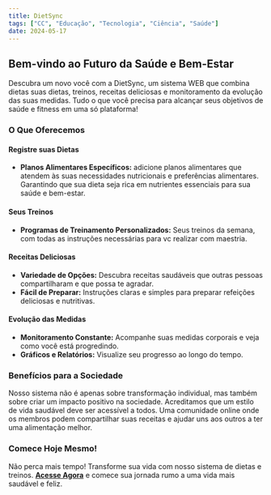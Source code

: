 ```yaml
---
title: DietSync
tags: ["CC", "Educação", "Tecnologia", "Ciência", "Saúde"] 
date: 2024-05-17
---
```


## Bem-vindo ao Futuro da Saúde e Bem-Estar

Descubra um novo você com a DietSync, um sistema WEB que combina dietas suas dietas, treinos, receitas deliciosas e monitoramento da evolução das suas medidas. Tudo o que você precisa para alcançar seus objetivos de saúde e fitness em uma só plataforma!

### **O Que Oferecemos**

#### **Registre suas Dietas**
- **Planos Alimentares Específicos:** adicione planos alimentares que atendem às suas necessidades nutricionais e preferências alimentares. Garantindo que sua dieta seja rica em nutrientes essenciais para sua saúde e bem-estar.

#### **Seus Treinos**
- **Programas de Treinamento Personalizados:** Seus treinos da semana, com todas as instruções necessárias para vc realizar com maestria.

#### **Receitas Deliciosas**
- **Variedade de Opções:** Descubra receitas saudáveis que outras pessoas compartilharam e que possa te agradar.
- **Fácil de Preparar:** Instruções claras e simples para preparar refeições deliciosas e nutritivas.

#### **Evolução das Medidas**
- **Monitoramento Constante:** Acompanhe suas medidas corporais e veja como você está progredindo.
- **Gráficos e Relatórios:** Visualize seu progresso ao longo do tempo.

### **Benefícios para a Sociedade**

Nosso sistema não é apenas sobre transformação individual, mas também sobre criar um impacto positivo na sociedade. Acreditamos que um estilo de vida saudável deve ser acessível a todos. Uma comunidade online onde os membros podem compartilhar suas receitas e ajudar uns aos outros a ter uma alimentação melhor.

### **Comece Hoje Mesmo!**

Não perca mais tempo! Transforme sua vida com nosso sistema de dietas e treinos. **[Acesse Agora](https://example.com/signup)** e comece sua jornada rumo a uma vida mais saudável e feliz.